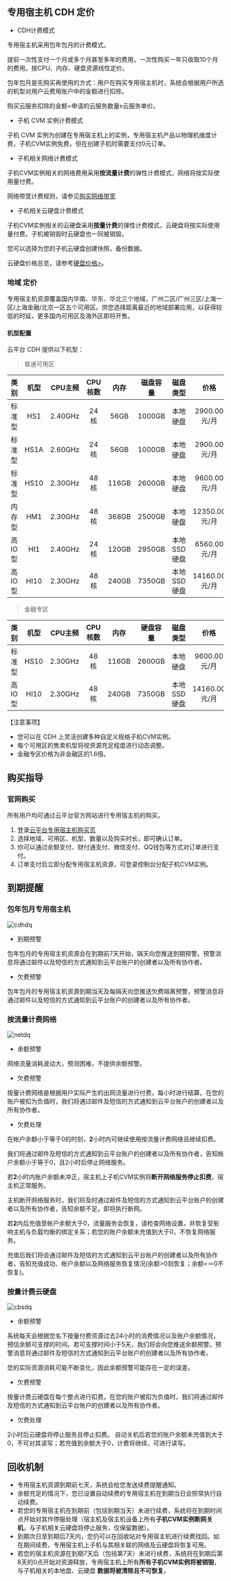 ## 专用宿主机 CDH 定价

- CDH计费模式

专用宿主机采用包年包月的计费模式。

提前一次性支付一个月或多个月甚至多年的费用，一次性购买一年只收取10个月的费用。按CPU、内存、硬盘资源线性定价。

包年包月是先购买再使用的方式：用户在购买专用宿主机时，系统会根据用户所选的机型对用户云费用账户中的金额进行扣除。

购买云服务扣除的金额=申请的云服务数量x云服务单价。

- 子机 CVM 实例计费模式

子机 CVM 实例为创建在专用宿主机上的实例，专用宿主机产品以物理机维度计费，子机CVM实例免费，但在创建子机时需要支付0元订单。

- 子机相关网络计费模式

子机CVM实例相关的网络费用采用**按流量计费**的弹性计费模式，网络将按实际使用量付费。

网络带宽计费规则，请参见[购买网络带宽](/doc/product/439/6830)

- 子机相关云硬盘计费模式

子机CVM实例相关的云硬盘采用**按量计费**的弹性计费模式，云硬盘将按实际使用量付费。子机被销毁时云硬盘也一同被销毁。

您可以选择为您的子机云硬盘创建快照，备份数据。

云硬盘价格总览，请参考[硬盘价格>](/doc/product/439/6797)。

### 地域 定价

专用宿主机资源覆盖国内华南、华东、华北三个地域，广州二区/广州三区/上海一区/上海金融/北京一区五个可用区。供您选择距离最近的地域部署应用，以获得较低的时延，更多国内可用区及海外区即将开售。

#### 机型配置

云平台 CDH 提供以下机型：

> 普通可用区

|  类别  |  机型  |  CPU主频  | CPU核数 |  内存   |  磁盘容量  |  磁盘类型   |     价格      |
| :--: | :--: | :-----: | :---: | :---: | :----: | :-----: | :---------: |
| 标准型  | HS1  | 2.40GHz |  24核  | 56GB  | 1000GB |  本地硬盘   | 2900.00元/月  |
| 标准型  | HS1A | 2.60GHz |  24核  | 56GB  | 1000GB |  本地硬盘   | 2900.00元/月  |
| 标准型  | HS10 | 2.30GHz |  48核  | 116GB | 2600GB |  本地硬盘   | 9600.00元/月  |
| 内存型  | HM1  | 2.30GHz |  48核  | 368GB | 2500GB |  本地硬盘   | 12350.00元/月 |
| 高IO型 | HI1  | 2.40GHz |  24核  | 120GB | 2950GB | 本地SSD硬盘 | 6560.00元/月  |
| 高IO型 | HI10 | 2.30GHz |  48核  | 240GB | 7350GB | 本地SSD硬盘 | 14160.00元/月 |

> 金融专区

|  类别  |  机型  |  CPU主频  | CPU核数 |  内存   |  硬盘容量  |  磁盘类型   |     价格      |
| :--: | :--: | :-----: | :---: | :---: | :----: | :-----: | :---------: |
| 标准型  | HS10 | 2.30GHz |  48核  | 116GB | 2600GB |  本地硬盘   | 9600.00元/月  |
| 高IO型 | HI10 | 2.30GHz |  48核  | 240GB | 7350GB | 本地SSD硬盘 | 14160.00元/月 |

【注意事项】

* 您可以在 CDH 上灵活创建多种自定义规格子机CVM实例。
* 每个可用区的售卖机型将视资源充足程度进行动态调整。
* 金融专区价格为非金融区的1.6倍。

## 购买指导

### 官网购买

所有用户均可通过云平台官方网站进行专用宿主机的购买。

1. 登录[云平台专用宿主机购买页](https://buy.qcloud.com/cdh)
2. 选择地域、可用区、机型、数量以及购买时长，即可确认订单。
3. 你可以通过余额支付、财付通支付、微信支付、QQ钱包等方式对订单进行支付。
4. 订单支付后立即分配专用宿主机资源，可登录控制台分配子机CVM实例。

## 到期提醒

### 包年包月专用宿主机

![cdhdq](http://mc.qcloudimg.com/static/img/6db78edb3d692f865cf9b6e634c9dfba/image.png)

- 到期预警

包年包月的专用宿主机资源会在到期前7天开始，隔天向您推送到期预警。预警消息将通过邮件以及短信的方式通知到云平台账户的创建者以及所有协作者。

- 欠费预警

包年包月的专用宿主机资源到期当天及每隔天向您推送欠费隔离预警，预警消息将通过邮件以及短信的方式通知到云平台账户的创建者以及所有协作者。


### 按流量计费网络

![netdq](http://mc.qcloudimg.com/static/img/3c1469541cb231b8b6ce32eb65fa8cca/image.png)

- 余额预警

网络流量消耗波动大，预测困难，不提供余额预警。

- 欠费预警

按量计费网络是根据用户实际产生的出网流量进行付费，每小时进行结算。在您的账户被扣为负值时，我们将通过邮件及短信的方式通知到云平台账户的创建者以及所有协作者。

- 欠费处理

在帐户余额小于等于0的时刻，**2**小时内可继续使用按流量计费网络且继续扣费。

  我们将通过邮件及短信的方式通知到云平台账户的创建者以及所有协作者，告知帐户余额小于等于0，且2小时后停止网络服务。

若**2**小时内账户余额未冲正，宿主机上子机CVM实例将**断开网络服务停止扣费**，宿主机正常服务。

  主机断开网络服务时，我们将及时通过邮件及短信的方式通知到云平台账户的创建者以及所有协作者，告知余额不足，即将执行断网。

若**2**内后充值至帐户余额大于0，流量服务会恢复，请检查网络设置，并恢复受影响主机与负载均衡的绑定关系；若您的账户余额未充值到大于0，不恢复网络服务。

充值后我们将会通过邮件及短信的方式通知到云平台账户的创建者以及所有协作者，告知充值成功、帐户余额以及网络服务恢复情况(余额>0则恢复；余额<＝0不恢复)。

### 按量计费云硬盘

![cbsdq](http://mc.qcloudimg.com/static/img/f9d2f2e6808c7d1e458e70e8d1678c5d/image.png)

- 余额预警

系统每天会根据您名下按量付费资源过去24小时的消费情况以及账户余额情况，预估余额可支撑的时间。若可支撑时间小于5天，我们将会向您推送余额预警。预警消息将通过邮件及短信的方式通知到云平台账户的创建者以及所有协作者。

您的实际资源消耗可能不断变化，因此余额预警可能存在一定的误差。

- 欠费预警

按量计费云硬盘在每个整点进行扣费。在您的账户被扣为负值时，我们将通过邮件及短信的方式通知到云平台账户的创建者以及所有协作者。

- 欠费处理

2小时后云硬盘将停止服务且停止扣费。
自动关机后若您的账户余额未充值到大于0，不可对其读写；若充值到余额大于0，计费将继续，可进行读写。


## 回收机制

- 专用宿主机资源到期前七天，系统会给您发送续费提醒通知。
- 余额充足的情况下，您已设置自动续费的专用宿主机在到期当日会照常执行自动续费。
- 若您的专用宿主机在到期前（包括到期当天）未进行续费，系统将在到期时间点开始对其作停服处理（宿主机及宿主机设备上所有**子机CVM实例断网关机**，与子机相关云硬盘将停止服务，仅保留数据）。
- 到期次日至到期后7天内，您仍可以在回收站对专用宿主机进行续费找回。如在期间续费，专用宿主机上子机与其相关联的网络及云硬盘将恢复可用。
- 若您的宿主机资源在到期7天后（包括第7天）未进行续费，系统将在到期后第8天的0点开始对资源释放，专用宿主机上所有**所有子机CVM实例将被销毁**，与子机相关的本地盘、云硬盘 **数据将被清除且不可恢复**。

